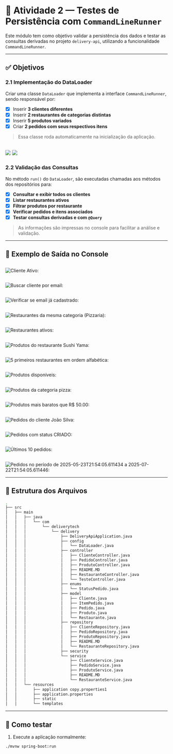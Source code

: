# 🧪 Atividade 2 — Testes de Persistência com `CommandLineRunner`

Este módulo tem como objetivo validar a persistência dos dados e testar as consultas derivadas no projeto `delivery-api`, utilizando a funcionalidade `CommandLineRunner`.

---

## ✅ Objetivos

### 2.1 Implementação do DataLoader

Criar uma classe `DataLoader` que implementa a interface `CommandLineRunner`, sendo responsável por:

- [x] Inserir **3 clientes diferentes**
- [x] Inserir **2 restaurantes de categorias distintas**
- [x] Inserir **5 produtos variados**
- [x] Criar **2 pedidos com seus respectivos itens**

> Essa classe roda automaticamente na inicialização da aplicação.

![](dataloader1.png)
![](dataloader2.png)
---

### 2.2 Validação das Consultas

No método `run()` do `DataLoader`, são executadas chamadas aos métodos dos repositórios para:

- [x] **Consultar e exibir todos os clientes**
- [x] **Listar restaurantes ativos**
- [x] **Filtrar produtos por restaurante**
- [x] **Verificar pedidos e itens associados**
- [x] **Testar consultas derivadas e com `@Query`**

>As informações são impressas no console para facilitar a análise e validação.

---

## 📸 Exemplo de Saída no Console

##
![Cliente Ativo:](ClienteAtivo.png)

##
![Buscar cliente por email:](ClienteEmail.png)

##
![Verificar se email já cadastrado:](EmailCadastrado.png)

##
![Restaurantes da mesma categoria (Pizzaria):](RestaurantePorMesmaCategoria.png)

##
![Restaurantes ativos:](RestaurantesAtivos.png)

##
![Produtos do restaurante Sushi Yama:](ProdutosRestaurante.png)

##
![5 primeiros restaurantes em ordem alfabética:](RestauranteOrdemAlfabetica.png)

##
![Produtos disponíveis:](ProdutosDisponivel.png)

##
![Produtos da categoria pizza:](ProdutosCategoria.png)

##
![Produtos mais baratos que R$ 50.00:](ProdutosBaratos.png)

##
![Pedidos do cliente João Silva:](PedidoCliente.png)

##
![Pedidos com status CRIADO:](PedidoStatus.png)

##
![Últimos 10 pedidos:](Ultimos10Pedidos.png)

##
![Pedidos no período de 2025-05-23T21:54:05.611434 a 2025-07-22T21:54:05.611446:](PedidosPeriodo.png)




---

## 📁 Estrutura dos Arquivos

```bash
.
├── src
│   ├── main
│   │   ├── java
│   │   │   └── com
│   │   │       └── deliverytech
│   │   │           └── delivery
│   │   │               ├── DeliveryApiApplication.java
│   │   │               ├── config
│   │   │               │   └── DataLoader.java
│   │   │               ├── controller
│   │   │               │   ├── ClienteController.java
│   │   │               │   ├── PedidoController.java
│   │   │               │   ├── ProdutoController.java
│   │   │               │   ├── README.MD
│   │   │               │   ├── RestauranteController.java
│   │   │               │   └── TesteController.java
│   │   │               ├── enums
│   │   │               │   └── StatusPedido.java
│   │   │               ├── model
│   │   │               │   ├── Cliente.java
│   │   │               │   ├── ItemPedido.java
│   │   │               │   ├── Pedido.java
│   │   │               │   ├── Produto.java
│   │   │               │   └── Restaurante.java
│   │   │               ├── repository
│   │   │               │   ├── ClienteRepository.java
│   │   │               │   ├── PedidoRepository.java
│   │   │               │   ├── ProdutoRepository.java
│   │   │               │   ├── README.MD
│   │   │               │   └── RestauranteRepository.java
│   │   │               ├── security
│   │   │               └── service
│   │   │                   ├── ClienteService.java
│   │   │                   ├── PedidoService.java
│   │   │                   ├── ProdutoService.java
│   │   │                   ├── README.MD
│   │   │                   └── RestauranteService.java
│   │   └── resources
│   │       ├── application copy.properties1
│   │       ├── application.properties
│   │       ├── static
│   │       └── templates


```

---

## 🧪 Como testar

1. Execute a aplicação normalmente:

```bash
./mvnw spring-boot:run
```